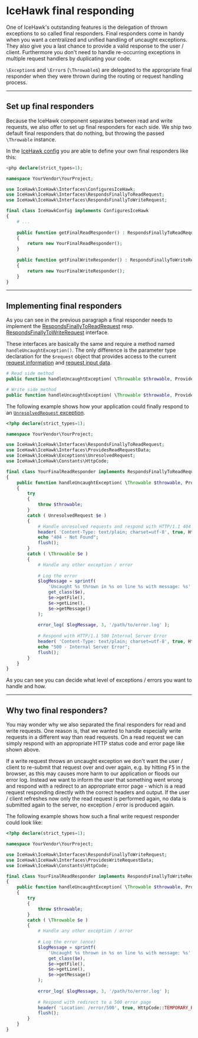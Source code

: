 # IceHawk final responding 

One of IceHawk's outstanding features is the delegation of thrown exceptions to so called final responders. 
Final responders come in handy when you want a centralized and unified handling of uncaught exceptions. They also give you a last chance to provide a 
valid response to the user / client. Furthermore you don't need to handle re-occurring exceptions in multiple request handlers by 
duplicating your code.  
 
`\Exception`s and `\Error`s (`\Throwable`s) are delegated to the appropriate final responder when they were thrown during the routing or request handling process.
 
<hr class="blockspace">

## Set up final responders

Because the IceHawk component separates between read and write requests, we also offer to set up final responders for each side.
We ship two default final responders that do nothing, but throwing the passed `\Throwable` instance.
 
In the [IceHawk config](@baseUrl@/docs/icehawk/configuration.html) you are able to define your own final responders like this:

```php
<php declare(strict_types=1);

namespace YourVendor\YourProject;

use IceHawk\IceHawk\Interfaces\ConfiguresIceHawk;
use IceHawk\IceHawk\Interfaces\RespondsFinallyToReadRequest;
use IceHawk\IceHawk\Interfaces\RespondsFinallyToWriteRequest;

final class IceHawkConfig implements ConfiguresIceHawk
{
	# ...
	
	public function getFinalReadResponder() : RespondsFinallyToReadRequest
	{
		return new YourFinalReadResponder();
	}
	
	public function getFinalWriteResponder() : RespondsFinallyToWriteRequest
	{
		return new YourFinalWriteResponder();
	}
}
```

<hr class="blockspace">

## Implementing final responders

As you can see in the previous paragraph a final responder needs to implement the 
[RespondsFinallyToReadRequest](https://github.com/icehawk/icehawk/blob/@icehawk/icehawk-version@/src/Interfaces/RespondsFinallyToReadRequest.php) resp. 
[RespondsFinallyToWriteRequest](https://github.com/icehawk/icehawk/blob/@icehawk/icehawk-version@/src/Interfaces/RespondsFinallyToWriteRequest.php) interface.

These interfaces are basically the same and require a method named `handleUncaughtException()`. The only difference is the parameter type declaration 
for the `$request` object that provides access to the current [request information](@baseUrl@/docs/icehawk/request-information.html) and 
[request input data](@baseUrl@/docs/icehawk/request-input-data.html).

```php
# Read side method
public function handleUncaughtException( \Throwable $throwable, ProvidesReadRequestData $request )

# Write side method
public function handleUncaughtException( \Throwable $throwable, ProvidesWriteRequestData $request )
```

The following example shows how your application could finally respond to an [`UnresolvedRequest` exception](@baseUrl@/docs/icehawk/exceptions.html).

```php
<?php declare(strict_types=1);

namespace YourVendor\YourProject;

use IceHawk\IceHawk\Interfaces\RespondsFinallyToReadRequest;
use IceHawk\IceHawk\Interfaces\ProvidesReadRequestData;
use IceHawk\IceHawk\Exceptions\UnresolvedRequest;
use IceHawk\IceHawk\Constants\HttpCode;

final class YourFinalReadResponder implements RespondsFinallyToReadRequest
{
	public function handleUncaughtException( \Throwable $throwable, ProvidesReadRequestData $request )
	{
		try 
		{
			throw $throwable;
		}
		catch ( UnresolvedRequest $e )
		{
			# Handle unresolved requests and respond with HTTP/1.1 404 Not Found
			header( 'Content-Type: text/plain; charset=utf-8', true, HttpCode::NOT_FOUND );
			echo "404 - Not Found";
			flush();
		}
		catch ( \Throwable $e )
		{
			# Handle any other exception / error
			
			# Log the error
			$logMessage = sprintf(
				'Uncaught %s thrown in %s on line %s with message: %s',
				get_class($e),
				$e->getFile(),
				$e->getLine(),
				$e->getMessage()
			);
			
			error_log( $logMessage, 3, '/path/to/error.log' );
			
			# Respond with HTTP/1.1 500 Internal Server Error
			header( 'Content-Type: text/plain; charset=utf-8', true, HttpCode::INTERNAL_SERVER_ERROR );
			echo "500 - Internal Server Error";
			flush();
		}
	}
}
```

As you can see you can decide what level of exceptions / errors you want to handle and how.

<hr class="blockquote">

## Why two final responders?

You may wonder why we also separated the final responders for read and write requests. One reason is, that we wanted to handle especially write 
requests in a different way than read requests. On a read request we can simply respond with an appropriate HTTP status code and error page like shown above.

If a write request throws an uncaught exception we don't want the user / client to re-submit that request over and over again, e.g. by hitting <kbd>F5</kbd> 
in the browser, as this may causes more harm to our application or floods our error log. Instead we want to inform the user that something went wrong and respond with a redirect 
to an appropriate error page - which is a read request responding directly with the correct headers and output. If the user / client refreshes now only 
the read request is performed again, no data is submitted again to the server, no exception / error is produced again.
    
The following example shows how such a final write request responder could look like:

```php
<?php declare(strict_types=1);

namespace YourVendor\YourProject;

use IceHawk\IceHawk\Interfaces\RespondsFinallyToWriteRequest;
use IceHawk\IceHawk\Interfaces\ProvidesWriteRequestData;
use IceHawk\IceHawk\Constants\HttpCode;

final class YourFinalReadResponder implements RespondsFinallyToWriteRequest
{
	public function handleUncaughtException( \Throwable $throwable, ProvidesWriteRequestData $request )
	{
		try 
		{
			throw $throwable;
		}
		catch ( \Throwable $e )
		{
			# Handle any other exception / error
			
			# Log the error (once)
			$logMessage = sprintf(
				'Uncaught %s thrown in %s on line %s with message: %s',
				get_class($e),
				$e->getFile(),
				$e->getLine(),
				$e->getMessage()
			);
			
			error_log( $logMessage, 3, '/path/to/error.log' );
			
			# Respond with redirect to a 500 error page
			header( 'Location: /error/500', true, HttpCode::TEMPORARY_REDIRECT );
			flush();
		}
	}
}
```

